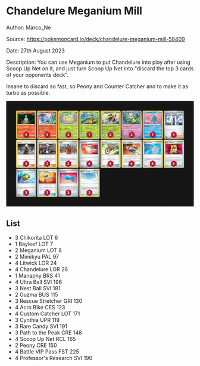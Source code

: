 # Chandelure Meganium Mill

Author: Marco_Ne

Source: <https://pokemoncard.io/deck/chandelure-meganium-mill-58409>

Date: 27th August 2023

Description: 
You can use Meganium to put Chandelure into play after using Scoop Up Net on it, and just turn Scoop Up Net into "discard the top 3 cards of your opponents deck".

Insane to discard so fast, so Peony and Counter Catcher and to make it as turbo as possible.

![decklist](../../images/OBF/Chandelure%20Meganium%20Mill/1-%20Chandelure%20Meganium%20Mill.png)

## List

* 3 Chikorita LOT 6
* 1 Bayleef LOT 7
* 2 Meganium LOT 8
* 2 Mimikyu PAL 97
* 4 Litwick LOR 24
* 4 Chandelure LOR 26
* 1 Manaphy BRS 41
* 4 Ultra Ball SVI 196
* 3 Nest Ball SVI 181
* 2 Guzma BUS 115
* 3 Rescue Stretcher GRI 130
* 4 Acro Bike CES 123
* 4 Custom Catcher LOT 171
* 3 Cynthia UPR 119
* 3 Rare Candy SVI 191
* 3 Path to the Peak CRE 148
* 4 Scoop Up Net RCL 165
* 2 Peony CRE 150
* 4 Battle VIP Pass FST 225
* 4 Professor's Research SVI 190
